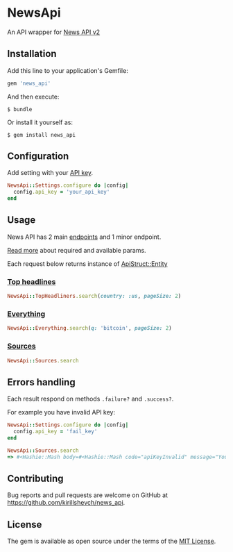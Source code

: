 # NewsApi

An API wrapper for [News API v2](https://newsapi.org/)

## Installation

Add this line to your application's Gemfile:

```ruby
gem 'news_api'
```

And then execute:

    $ bundle

Or install it yourself as:

    $ gem install news_api

## Configuration

Add setting with your [API key](https://newsapi.org/register).

```ruby
NewsApi::Settings.configure do |config|
  config.api_key = 'your_api_key'
end
```

## Usage

News API has 2 main [endpoints](https://newsapi.org/docs/endpoints) and 1 minor endpoint.

[Read more](https://newsapi.org/docs/endpoints) about required and available params.

Each request below returns instance of [ApiStruct::Entity](https://github.com/rubygarage/api_struct#entity)

### [Top headlines](https://newsapi.org/docs/endpoints/top-headlines)

```ruby
NewsApi::TopHeadliners.search(country: :us, pageSize: 2)
```

### [Everything](https://newsapi.org/docs/endpoints/everything)

```ruby
NewsApi::Everything.search(q: 'bitcoin', pageSize: 2)
```

### [Sources](https://newsapi.org/docs/endpoints/sources)

```ruby
NewsApi::Sources.search
```

## Errors handling

Each result respond on methods `.failure?` and `.success?`.

For example you have invalid API key:

```ruby
NewsApi::Settings.configure do |config|
  config.api_key = 'fail_key'
end

NewsApi::Sources.search
=> #<Hashie::Mash body=#<Hashie::Mash code="apiKeyInvalid" message="Your API key is invalid or incorrect. Check your key, or go to https://newsapi.org to create a free API key." status="error"> error=true status=#<HTTP::Response::Status 401 Unauthorized>>
```

## Contributing

Bug reports and pull requests are welcome on GitHub at https://github.com/kirillshevch/news_api.

## License

The gem is available as open source under the terms of the [MIT License](https://opensource.org/licenses/MIT).
